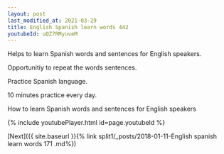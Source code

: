 ```yaml
---
layout: post
last_modified_at: 2021-03-29
title: English Spanish learn words 442 
youtubeId: uQZ7RMyuveM
---
```

 
 
Helps to learn Spanish words and sentences for English speakers.

Opportunitiy to repeat the words sentences. 

Practice Spanish language. 
 
10 minutes practice every day. 
 
How to learn Spanish words and sentences for English speakers 
 
{% include youtubePlayer.html id=page.youtubeId %}
 
 
[Next]({{ site.baseurl }}{% link  split1/_posts/2018-01-11-English spanish learn words 171 .md%})
 
